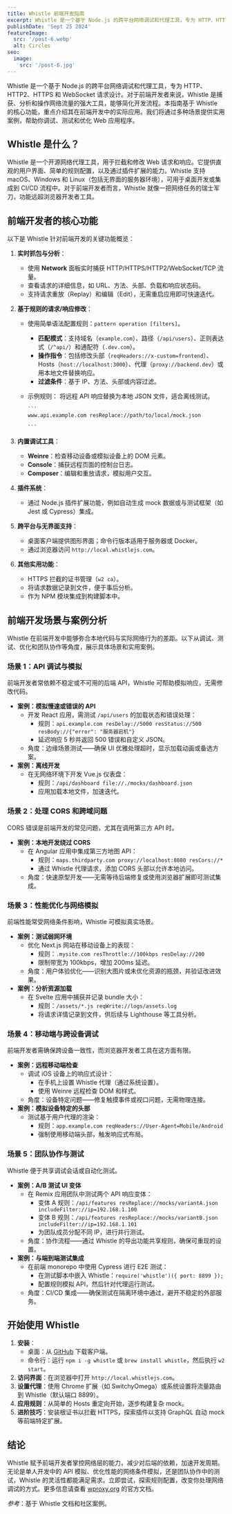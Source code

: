 ```yaml
---
title: Whistle 前端开发指南
excerpt: Whistle 是一个基于 Node.js 的跨平台网络调试和代理工具，专为 HTTP、HTTP2、HTTPS 和 WebSocket 请求设计。对于前端开发者来说，Whistle 是捕获、分析和操作网络流量的强大工具，能够简化开发流程。本指南基于 Whistle 的核心功能，重点介绍其在前端开发中的实际应用。
publishDate: 'Sept 25 2024'
featureImage:
  src: '/post-6.webp'
  alt: Circles
seo:
  image:
    src: '/post-6.jpg'
---
```


Whistle 是一个基于 Node.js 的跨平台网络调试和代理工具，专为 HTTP、HTTP2、HTTPS 和 WebSocket 请求设计。对于前端开发者来说，Whistle 是捕获、分析和操作网络流量的强大工具，能够简化开发流程。本指南基于 Whistle 的核心功能，重点介绍其在前端开发中的实际应用。我们将通过多种场景提供实用案例，帮助你调试、测试和优化 Web 应用程序。

## Whistle 是什么？

Whistle 是一个开源网络代理工具，用于拦截和修改 Web 请求和响应。它提供直观的用户界面、简单的规则配置，以及通过插件扩展的能力。Whistle 支持 macOS、Windows 和 Linux（包括无界面的服务器环境），可用于桌面开发或集成到 CI/CD 流程中。对于前端开发者而言，Whistle 就像一把网络任务的瑞士军刀，功能远超浏览器开发者工具。

## 前端开发者的核心功能

以下是 Whistle 针对前端开发的关键功能概览：

1.  **实时抓包与分析**：
    - 使用 **Network** 面板实时捕获 HTTP/HTTPS/HTTP2/WebSocket/TCP 流量。
    - 查看请求的详细信息，如 URL、方法、头部、负载和响应状态码。
    - 支持请求重放（Replay）和编辑（Edit），无需重启应用即可快速迭代。
2.  **基于规则的请求/响应修改**：

    - 使用简单语法配置规则：`pattern operation [filters]`。
      - **匹配模式**：支持域名（`example.com`）、路径（`/api/users`）、正则表达式（`/^api/`）和通配符（`.dev.com`）。
      - **操作指令**：包括修改头部（`reqHeaders://x-custom=frontend`）、Hosts（`host://localhost:3000`）、代理（`proxy://backend.dev`）或用本地文件替换响应。
      - **过滤条件**：基于 IP、方法、头部或内容过滤。
    - 示例规则：
      将远程 API 响应替换为本地 JSON 文件，适合离线测试。

          ```
          www.api.example.com resReplace://path/to/local/mock.json

          ```

3.  **内置调试工具**：
    - **Weinre**：检查移动设备或模拟设备上的 DOM 元素。
    - **Console**：捕获远程页面的控制台日志。
    - **Composer**：编辑和重放请求，模拟用户交互。
4.  **插件系统**：
    - 通过 Node.js 插件扩展功能，例如自动生成 mock 数据或与测试框架（如 Jest 或 Cypress）集成。
5.  **跨平台与无界面支持**：
    - 桌面客户端提供图形界面；命令行版本适用于服务器或 Docker。
    - 通过浏览器访问 `http://local.whistlejs.com`。
6.  **其他实用功能**：
    - HTTPS 拦截的证书管理（`w2 ca`）。
    - 将请求数据记录到文件，便于事后分析。
    - 作为 NPM 模块集成到构建脚本中。

## 前端开发场景与案例分析

Whistle 在前端开发中能够弥合本地代码与实际网络行为的差距。以下从调试、测试、优化和团队协作等角度，展示具体场景和实用案例。

### 场景 1：API 调试与模拟

前端开发者常依赖不稳定或不可用的后端 API，Whistle 可帮助模拟响应，无需修改代码。

- **案例：模拟慢速或错误的 API**
  - 开发 React 应用，需测试 `/api/users` 的加载状态和错误处理：
    - 规则：`api.example.com resDelay://5000 resStatus://500 resBody://{"error": "服务器宕机"}`
    - 延迟响应 5 秒并返回 500 错误和自定义 JSON。
  - 角度：边缘场景测试——确保 UI 优雅处理超时，显示加载动画或备选方案。
- **案例：离线开发**
  - 在无网络环境下开发 Vue.js 仪表盘：
    - 规则：`/api/dashboard file://./mocks/dashboard.json`
    - 应用加载本地文件，加速迭代。

### 场景 2：处理 CORS 和跨域问题

CORS 错误是前端开发的常见问题，尤其在调用第三方 API 时。

- **案例：本地开发绕过 CORS**
  - 在 Angular 应用中集成第三方地图 API：
    - 规则：`maps.thirdparty.com proxy://localhost:8080 resCors://*`
    - 通过 Whistle 代理请求，添加 CORS 头部以允许本地访问。
  - 角度：快速原型开发——无需等待后端修复或使用浏览器扩展即可测试集成。

### 场景 3：性能优化与网络模拟

前端性能常受网络条件影响，Whistle 可模拟真实场景。

- **案例：测试弱网环境**
  - 优化 Next.js 网站在移动设备上的表现：
    - 规则：`.mysite.com resThrottle://100kbps resDelay://200`
    - 限制带宽为 100kbps，增加 200ms 延迟。
  - 角度：用户体验优化——识别大图片或未优化资源的瓶颈，并验证改进效果。
- **案例：分析资源加载**
  - 在 Svelte 应用中捕获并记录 bundle 大小：
    - 规则：`/assets/*.js reqWrite://logs/assets.log`
    - 将请求详情记录到文件，供后续与 Lighthouse 等工具分析。

### 场景 4：移动端与跨设备调试

前端开发者需确保跨设备一致性，而浏览器开发者工具在这方面有限。

- **案例：远程移动端检查**
  - 调试 iOS 设备上的响应式设计：
    - 在手机上设置 Whistle 代理（通过系统设置）。
    - 使用 Weinre 远程检查 DOM 和样式。
  - 角度：设备特定问题——修复触摸事件或视口问题，无需物理连接。
- **案例：模拟设备特定的头部**
  - 测试基于用户代理的渲染：
    - 规则：`app.example.com reqHeaders://User-Agent=Mobile/Android`
    - 强制使用移动端头部，触发响应式布局。

### 场景 5：团队协作与测试

Whistle 便于共享调试会话或自动化测试。

- **案例：A/B 测试 UI 变体**
  - 在 Remix 应用团队中测试两个 API 响应变体：
    - 变体 A 规则：`/api/features resReplace://mocks/variantA.json includeFilter://ip=192.168.1.100`
    - 变体 B 规则：`/api/features resReplace://mocks/variantB.json includeFilter://ip=192.168.1.101`
    - 为团队成员分配不同 IP，进行并行测试。
  - 角度：协作流程——通过 Whistle 的导出功能共享规则，确保可重现的设置。
- **案例：与端到端测试集成**
  - 在前端 monorepo 中使用 Cypress 进行 E2E 测试：
    - 在测试脚本中嵌入 Whistle：`require('whistle')({ port: 8899 });`
    - 配置规则模拟 API，然后针对代理运行测试。
  - 角度：CI/CD 集成——确保测试在隔离环境中通过，避开不稳定的外部服务。

## 开始使用 Whistle

1. **安装**：
   - 桌面：从 [GitHub](https://github.com/avwo/whistle-client) 下载客户端。
   - 命令行：运行 `npm i -g whistle` 或 `brew install whistle`，然后执行 `w2 start`。
2. **访问界面**：在浏览器中打开 `http://local.whistlejs.com`。
3. **设置代理**：使用 Chrome 扩展（如 SwitchyOmega）或系统设置将流量路由到 Whistle（默认端口 8899）。
4. **应用规则**：从简单的 Hosts 重定向开始，逐步构建复杂 mock。
5. **进阶技巧**：安装根证书以拦截 HTTPS，探索插件以支持 GraphQL 自动 mock 等前端特定扩展。

## 结论

Whistle 赋予前端开发者掌控网络层的能力，减少对后端的依赖，加速开发周期。无论是单人开发中的 API 模拟、优化性能的网络条件模拟，还是团队协作中的测试，Whistle 的灵活性都能满足需求。立即尝试，探索规则配置，改变你处理网络调试的方式。更多信息请查看 [wproxy.org](https://wproxy.org/) 的官方文档。

_参考_：基于 Whistle 文档和社区案例。
